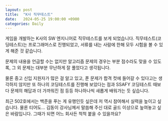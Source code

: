 ```yaml
---
layout: post
title:  "K사 직무테스트"
date:   2024-05-25 19:00:00 +0900
categories: Daily
---
```

게임을 개발하는 K사의 SW 엔지니어로 직무테스트를 보게 되었습니다.
직무테스트(코딩테스트)는 프로그래머스로 진행되었고,
서류를 내는 사람에 한해 모두 시험을 볼 수 있게 해준 것 같습니다.

문제의 내용을 언급할 수는 없지만
알고리즘 문제의 경우는 부분 점수라도 맞을 수 있도록,
그 외 문제는 대부분 무난하게 잘 풀었다고 생각됩니다.

물론 중고 신입 지원자가 많은 걸 알고 있고,
푼 문제가 합격 컷에 들어갈 수 있다고는 생각하지 않지만
또 하나의 코딩테스트를 진행해 보았다는 점과
SSAFY 코딩테스트 때보다 문제의 해답과 더 가까워진 점 등등
하나하나씩 새롭게 배워가는 듯 싶습니다.

최근 502호에서는 백준을 푸는 게 유행인듯 싶은데
저 역시 참여해서 실력을 높이고 싶습니다.
물론 티어도... 김동이 강사님께서 말씀해 주신 대로
골드 이상으로 높여놓고 싶은 바람입니다.
그때가 되면 어느 회사든 척척 붙을 수 있을까요?